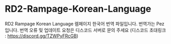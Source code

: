 # RD2-Rampage-Korean-Language
RD2 Rampage Korean Language
렘페이지 한국어 번역 파일입니다. 
번역가는 Pez입니다.
번역 오류 및 업데이트 요청은 디스코드 서버로 문의 주세요 (디스코드 초대링크 : https://discord.gg/TZWPyFRcGB)
